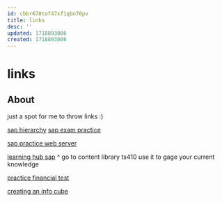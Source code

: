 ```yaml
---
id: cbbr678tof47xf1qbn76pv
title: links
desc: ''
updated: 1718893006
created: 1718893006
---
```

# links

## About

just a spot for me to throw links :)


[sap hierarchy](https://learning.sap.com/learning-journeys/outlining-the-record-to-report-process-in-sap-s-4hana/explaining-chart-of-accounts-general-ledger-company-code-controlling-area-and-their-relationship_ddd04e2c-562d-4ba5-ad2d-c8c4d394c29d)
[sap exam practice](https://learning.sap.com/certifications/sap-certified-associate-business-process-integration-with-sap-s-4hana?userlogin=true&book_certification=true)

[sap practice web server](https://practice.learning.sap.com/#/my-systems)


[learning hub sap](https://learninghub.sap.com)
^ go to content library ts410
use it to gage your current knowledge

[practice financial test](https://saplearninghub.plateau.com/learning/user/deeplink.do?linkId=ITEM_DETAILS&componentID=S4F10_EN_Col20&componentTypeID=EXAM&fromSF=Y&revisionDate=1357992000000#/7B3F57F65364B1E31700F7022A14BD86)

[creating an info cube](https://www.guru99.com/what-is-an-infocube-how-to-create-one.html)
